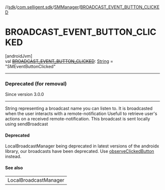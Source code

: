 //[sdk](../../../index.md)/[com.selligent.sdk](../index.md)/[SMManager](index.md)/[BROADCAST_EVENT_BUTTON_CLICKED](-b-r-o-a-d-c-a-s-t_-e-v-e-n-t_-b-u-t-t-o-n_-c-l-i-c-k-e-d.md)

# BROADCAST_EVENT_BUTTON_CLICKED

[androidJvm]\
val [~~BROADCAST_EVENT_BUTTON_CLICKED~~](-b-r-o-a-d-c-a-s-t_-e-v-e-n-t_-b-u-t-t-o-n_-c-l-i-c-k-e-d.md): [String](https://developer.android.com/reference/kotlin/java/lang/String.html) = &quot;SMEventButtonClicked&quot;

---

### Deprecated (for removal)

Since version 3.0.0

---

String representing a broadcast name you can listen to. It is broadcasted when the user interacts with a remote-notification Usefull to retrieve user's actions on a received remote-notification. This broadcast is sent locally using sendBroadcast

#### Deprecated

LocalBroadcastManager being deprecated in latest versions of the androidx library, our broadcasts have been deprecated. Use [observeClickedButton](../-s-m-observer-manager/observe-clicked-button.md) instead.

#### See also

| |
|---|
| LocalBroadcastManager |
